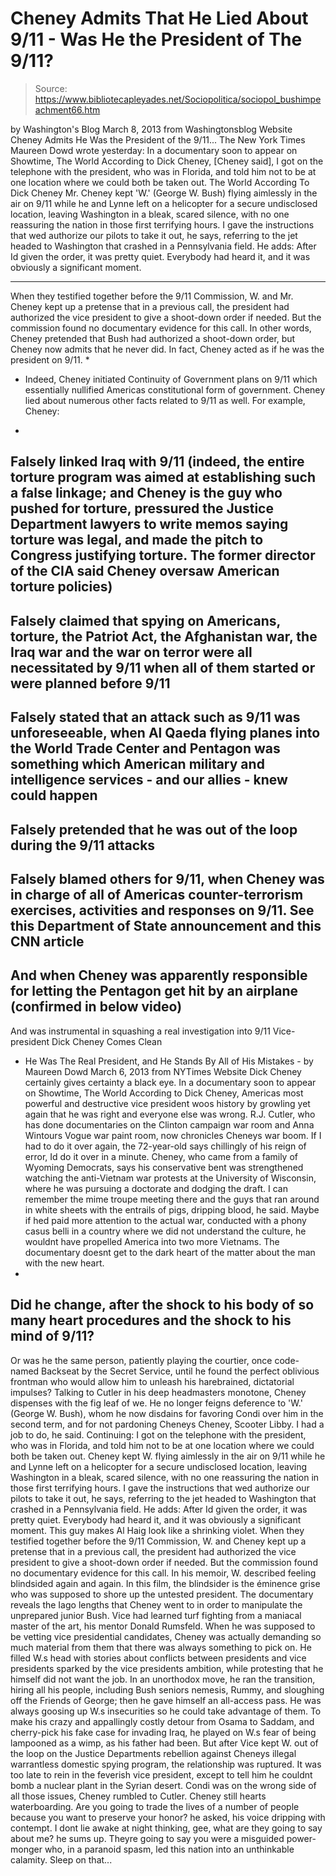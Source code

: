 # Cheney Admits That He Lied About 9/11 - Was He the President of The 9/11?

> Source: https://www.bibliotecapleyades.net/Sociopolitica/sociopol_bushimpeachment66.htm

by Washington's Blog
March 8, 2013
from
Washingtonsblog Website
Cheney Admits
He Was the President of
the 9/11...
The New
York Times Maureen Dowd
wrote yesterday:
In a
documentary soon to appear on Showtime,
The World According to Dick Cheney, [Cheney said],
I got on
the telephone with the president, who was in Florida, and told him
not to be at one location where we could both be taken out.
The World According To
Dick Cheney
Mr. Cheney
kept 'W.' (George
W. Bush) flying aimlessly in the air on 9/11 while he and Lynne left on a
helicopter for a secure undisclosed location, leaving Washington in a
bleak, scared silence, with no one reassuring the nation in those first
terrifying hours.
I gave
the instructions that wed authorize our pilots to take it out, he
says, referring to the jet headed to Washington that crashed in a
Pennsylvania field.
He adds:
After Id given the order, it was
pretty quiet. Everybody had heard it, and it was obviously a
significant moment.
***
When they testified together before the 9/11
Commission, W. and Mr. Cheney kept up a pretense that
in a previous call, the president had authorized the vice president to
give a shoot-down order if needed. But the commission found no
documentary evidence for this call.
In other words, Cheney pretended that Bush had
authorized a shoot-down order, but Cheney now admits that he never did. In
fact, Cheney acted as if he was the president on 9/11. *
* Indeed, Cheney
initiated Continuity of Government plans on 9/11 which
essentially nullified Americas constitutional form of government.
Cheney lied about numerous other facts related
to 9/11 as well. For example, Cheney:
-
Falsely
linked Iraq with 9/11 (indeed,
the entire torture program was aimed at establishing such a false linkage; and
Cheney is the guy who
pushed for torture,
pressured the Justice Department lawyers to write memos
saying torture
was legal, and
made the pitch to Congress
justifying torture. The former director
of the CIA said
Cheney oversaw American torture policies)
-
Falsely claimed that spying on
Americans, torture, the Patriot Act, the Afghanistan war, the Iraq war
and the war on terror were all necessitated by 9/11
when
all of them started
or were planned before 9/11
-
Falsely
stated that an attack such as 9/11 was unforeseeable, when Al Qaeda
flying planes into the World Trade Center and Pentagon was something
which American military and intelligence services - and our allies -
knew could happen
-
Falsely
pretended that he was out of the loop during the 9/11
attacks
-
Falsely
blamed others for 9/11, when Cheney was in charge of all of
Americas counter-terrorism exercises, activities and responses on 9/11.
See
this Department of State announcement and
this CNN article
-
And when Cheney was apparently
responsible for letting the Pentagon get hit by an airplane
(confirmed
in below video)
-
And was instrumental in
squashing a real investigation into 9/11
Vice-president Dick Cheney Comes Clean
- He Was The Real
President, and He Stands By All of His Mistakes -
by Maureen Dowd
March 6, 2013
from
NYTimes Website
Dick Cheney certainly gives certainty a
black eye.
In a documentary soon to appear on Showtime, The World According to Dick
Cheney, Americas most powerful and destructive vice president woos history
by growling yet again that he was right and everyone else was wrong.
R.J. Cutler, who has done documentaries on the Clinton campaign war room
and Anna Wintours Vogue war paint room, now chronicles Cheneys war boom.
If I had to do it over again, the 72-year-old says chillingly of his reign
of error, Id do it over in a minute.
Cheney, who came from a family of Wyoming Democrats, says his conservative
bent was strengthened watching the anti-Vietnam war protests at the
University of Wisconsin, where he was pursuing a doctorate and dodging the
draft.
I can remember the mime troupe meeting there and the guys that ran around
in white sheets with the entrails of pigs, dripping blood, he said.
Maybe
if hed paid more attention to the actual war, conducted with a phony casus
belli in a country where we did not understand the culture, he wouldnt have
propelled America into two more Vietnams.
The documentary doesnt get to the dark heart of the matter about the
man
with the new heart.
-
Did he change, after the shock to his body of so many heart procedures and
the shock to his mind of 9/11?
-
Or was he the same person, patiently playing
the courtier, once code-named Backseat by the Secret Service, until he
found the perfect oblivious frontman who would allow him to unleash his
harebrained, dictatorial impulses?
Talking to Cutler in his deep headmasters monotone, Cheney dispenses with
the fig leaf of we.
He no longer feigns deference to 'W.'
(George
W. Bush), whom he now
disdains for favoring Condi over him in the second term, and for not
pardoning Cheneys Cheney, Scooter Libby.
I had a job to do, he said.
Continuing:
I got on the telephone with the president, who was in Florida,
and told him not to be at one location where we could both be taken out.
Cheney kept W. flying aimlessly in the air on 9/11 while he and Lynne left
on a helicopter for a secure undisclosed location, leaving Washington in a
bleak, scared silence, with no one reassuring the nation in those first
terrifying hours.
I gave the instructions that wed authorize our pilots to take it out, he
says, referring to the jet headed to Washington that crashed in a
Pennsylvania field. He adds: After Id given the order, it was pretty
quiet. Everybody had heard it, and it was obviously a significant moment.
This guy makes Al Haig look like a shrinking violet.
When they testified together before the 9/11 Commission, W. and Cheney kept
up a pretense that in a previous call, the president had authorized the vice
president to give a shoot-down order if needed.
But the commission found no
documentary evidence for this call.
In his memoir, W. described feeling blindsided again and again. In this
film, the blindsider is the éminence grise who was supposed to shore up the
untested president. The documentary reveals the Iago lengths that Cheney
went to in order to manipulate the unprepared junior Bush.
Vice had learned
turf fighting from a maniacal master of the art, his mentor Donald Rumsfeld.
When he was supposed to be vetting vice presidential candidates, Cheney was
actually demanding so much material from them that there was always
something to pick on. He filled W.s head with stories about conflicts
between presidents and vice presidents sparked by the vice presidents
ambition, while protesting that he himself did not want the job.
In an unorthodox move, he ran the transition, hiring all his people,
including Bush seniors nemesis, Rummy, and sloughing off the Friends of
George; then he gave himself an all-access pass.
He was always goosing up W.s insecurities so he could take advantage of
them. To make his crazy and appallingly costly detour from Osama to Saddam,
and cherry-pick his fake case for invading Iraq, he played on W.s fear of
being lampooned as a wimp, as his father had been.
But after Vice kept W. out of the loop on the Justice Departments rebellion
against Cheneys illegal warrantless domestic spying program, the
relationship was ruptured.
It was too late to rein in the feverish vice
president, except to tell him he couldnt bomb a nuclear plant in the Syrian
desert.
Condi was on the wrong side of all those issues, Cheney rumbled to Cutler.
Cheney still hearts waterboarding.
Are you going to trade the lives of a
number of people because you want to preserve your honor? he asked, his
voice dripping with contempt.
I dont lie awake at night thinking, gee, what are they going to say about
me? he sums up.
Theyre going to say you were a misguided power-monger who, in a paranoid
spasm, led this nation into an unthinkable calamity.
Sleep on that...
